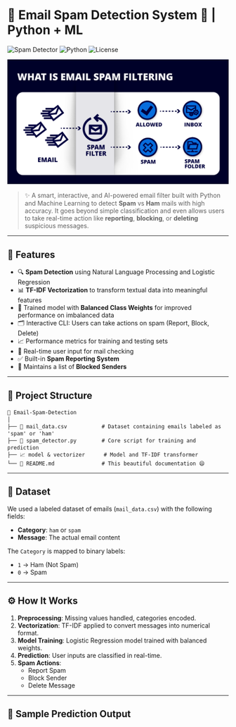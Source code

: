  # 📧 Email Spam Detection System 🚨 | Python + ML

![Spam Detector](https://img.shields.io/badge/Spam-Ham%20Detector-brightgreen?style=for-the-badge&logo=python)
![Python](https://img.shields.io/badge/Python-ML-blue?style=for-the-badge&logo=python)
![License](https://img.shields.io/badge/Status-Completed-success?style=for-the-badge)

<p align="center">
  <img src="https://github.com/Sangeetha-K-04/EmailSpamDetection/blob/main/spam%20filter.png?raw=true" alt="Spam Detection" width="600"/>
</p>

> ✨ A smart, interactive, and AI-powered email filter built with Python and Machine Learning to detect **Spam** vs **Ham** mails with high accuracy. It goes beyond simple classification and even allows users to take real-time action like **reporting**, **blocking**, or **deleting** suspicious messages.  

---

## 🚀 Features

- 🔍 **Spam Detection** using Natural Language Processing and Logistic Regression
- 📊 **TF-IDF Vectorization** to transform textual data into meaningful features
- 🧠 Trained model with **Balanced Class Weights** for improved performance on imbalanced data
- 🗂 Interactive CLI: Users can take actions on spam (Report, Block, Delete)
- 📈 Performance metrics for training and testing sets
- 💬 Real-time user input for mail checking
- ✅ Built-in **Spam Reporting System**
- 🚫 Maintains a list of **Blocked Senders**

---

 ## 📁 Project Structure

```text
📁 Email-Spam-Detection
│
├── 📄 mail_data.csv           # Dataset containing emails labeled as 'spam' or 'ham'
├── 🧠 spam_detector.py        # Core script for training and prediction
├── 📈 model & vectorizer      # Model and TF-IDF transformer
└── 📄 README.md               # This beautiful documentation 😄
```

---

## 📂 Dataset

We used a labeled dataset of emails (`mail_data.csv`) with the following fields:
- **Category**: `ham` or `spam`
- **Message**: The actual email content

The `Category` is mapped to binary labels:
- `1` → Ham (Not Spam)  
- `0` → Spam

---

## ⚙️ How It Works

1. **Preprocessing**: Missing values handled, categories encoded.
2. **Vectorization**: TF-IDF applied to convert messages into numerical format.
3. **Model Training**: Logistic Regression model trained with balanced weights.
4. **Prediction**: User inputs are classified in real-time.
5. **Spam Actions**:
   - Report Spam
   - Block Sender
   - Delete Message

---

## 🔢 Sample Prediction Output


